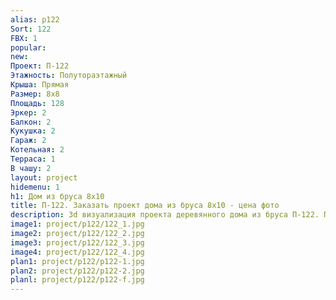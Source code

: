 ```yaml
---
alias: p122
Sort: 122
FBX: 1
popular: 
new: 
Проект: П-122
Этажность: Полутораэтажный
Крыша: Прямая
Размер: 8х8
Площадь: 128
Эркер: 2
Балкон: 2
Кукушка: 2
Гараж: 2
Котельная: 2
Терраса: 1
В чашу: 2
layout: project
hidemenu: 1
h1: Дом из бруса 8х10
title: П-122. Заказать проект дома из бруса 8х10 - цена фото
description: 3d визуализация проекта деревянного дома из бруса П-122. Площадь 128 м2, размер 8х10. Вы можете внести любые изменения в проект.
image1: project/p122/122_1.jpg
image2: project/p122/122_2.jpg
image3: project/p122/122_3.jpg
image4: project/p122/122_4.jpg
plan1: project/p122/p122-1.jpg
plan2: project/p122/p122-2.jpg
planl: project/p122/p122-f.jpg
---
```

